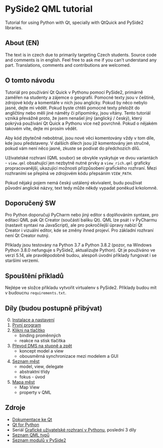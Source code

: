 # PySide2 QML tutorial
Tutorial for using Python with Qt, specially with QtQuick and PySide2 libraries. 

## About (EN)
The text is in czech due to primarily targeting Czech students.
Source code and comments is in english. Feel free to ask me if you can't
understand any part. Translations, comments and contributions are welcomed.

## O tomto návodu
Tutoriál pro používání Qt Quick v Pythonu pomocí PySide2, primárně zaměřen na
studenty a zájemce o geografii. Pomocné texty jsou v češtině, zdrojové kódy a
komentáře v nich jsou anglicky. Pokud by něco nebylo jasné, dejte mi vědět.
Pokud byste chtěli pomocné texty přeložit do angličtiny nebo měli jiné náměty či
připomínky, jsou vítány. Tento tutoriál vzniká převážně proto, že jsem nenašel
jiný (anglický / český), který pokrývá používání Qt Quick a Pythonu více než
povrchně. Pokud o nějakém takovém víte, dejte mi prosím vědět.

Aby kód zbytečně nebobtnal, jsou nové věci komentovány vždy v tom díle, kde jsou
představeny. V dalších dílech jsou již komentovány jen stručně, pokud vám není
něco jasné, zkuste se podívat do předchozích dílů.

Uživatelské rozhraní (QML soubor) se obvykle vyskytuje ve dvou variantách -
`view.qml` obsahující jen nezbytně nutné prvky a `view_rich.qml` graficky
propracovanější, ukazující možnosti přizpůsobení grafického rozhraní. Mezi
rozhraními se přepíná ve zdrojovém kódu přepsáním `VIEW_PATH`.

Pokud nějaký pojem nemá český ustálený ekvivalent, budu používat původní
anglické názvy, text tedy může někdy vypadat poněkud krkolomně.

## Doporučený SW
Pro Python doporučuji PyCharm nebo jiný editor s doplňováním syntaxe, pro
editaci QML pak Qt Creator (součástí balíku Qt). QML lze psát i v PyCharmu
(nastavit syntaxi na JavaScript), ale pro pokročilejší úpravy nabízí Qt Creator
i vizuální editor, kde se změny ihned projeví. Pro základní rozhraní není Qt
Creator nutný.

Příklady jsou testovány na Python 3.7 a Python 3.8.2 (pozor, na Windows Python
3.8.0 nefunguje s PySide2, aktualizujte Python). Qt je používáno ve verzi 5.14,
ale pravděpodobně budou, alespoň úvodní příklady fungovat i se staršími verzemi.

## Spouštění příkladů
Nejlépe ve složce příkladu vytvořit virtualenv s PySide2. Příklady budou mít v
budoucnu `requirements.txt`.

## Díly (budou postupně přibývat)
 0. [Instalace a nastavení](00_preparations)
 1. [První program](01_first_program)
 2. [Klikni na tlačítko](02_clicker)
	- binding proměnných
	- reakce na stisk tlačítka
 3. [Převod DMS na stupně a zpět](03_dms_converter)
	- koncept model a view
	- obousměrná synchronizace mezi modelem a GUI
 4. [Seznam měst](04_city_list)
 	- model, view, delegate
	- abstraktní třídy
	- fokus - úvod
 5. [Mapa měst](05_city_map)
 	- Map View
	- property v QML


## Zdroje
 - [Dokumentace ke Qt](https://doc.qt.io/)
 - [Qt for Python](https://doc.qt.io/qtforpython/index.html#)
 - Seriál [Grafické uživatelské rozhraní v Pythonu](https://www.root.cz/serialy/graficke-uzivatelske-rozhrani-v-pythonu/), poslední 3 díly
 - [Seznam QML typů](https://doc.qt.io/qt-5/qmltypes.html)
 - [Seznam modulů v PySide2](https://doc.qt.io/qtforpython/modules.html)

